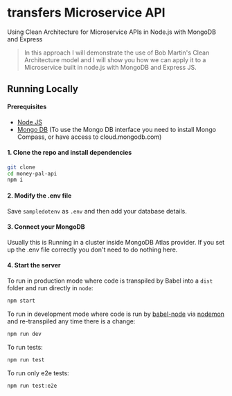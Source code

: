 # transfers Microservice API

Using Clean Architecture for Microservice APIs in Node.js with MongoDB and Express

> In this approach I will demonstrate the use of Bob Martin's Clean Architecture model and I will show you how we can apply it to a Microservice built in node.js with MongoDB and Express JS.

## Running Locally

#### Prerequisites
* [Node JS](https://nodejs.org/en/)
* [Mongo DB](https://www.mongodb.com) (To use the Mongo DB interface you need to install Mongo Compass, or have access to cloud.mongodb.com)


#### 1. Clone the repo and install dependencies
```bash
git clone
cd money-pal-api
npm i
```

#### 2. Modify the .env file
Save `sampledotenv` as `.env` and then add your database details.

#### 3. Connect your MongoDB
Usually this is Running in a cluster inside MongoDB Atlas provider. If you set up the .env file correctly you don't need to do nothing here.

#### 4. Start the server
To run in production mode where code is transpiled by Babel into a `dist` folder and run directly in `node`:
```bash
npm start
```

To run in development mode where code is run by [babel-node](https://babeljs.io/docs/en/babel-node) via [nodemon](https://nodemon.io) and re-transpiled any time there is a change:
```bash
npm run dev
```

To run tests:
```bash
npm run test
```

To run only e2e tests:
```bash
npm run test:e2e
```
